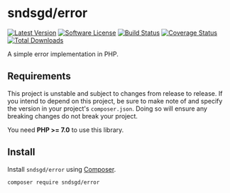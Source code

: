 # sndsgd/error

[![Latest Version](https://img.shields.io/github/release/sndsgd/sndsgd-error.svg?style=flat-square)](https://github.com/sndsgd/sndsgd-error/releases)
[![Software License](https://img.shields.io/badge/license-MIT-brightgreen.svg?style=flat-square)](https://github.com/sndsgd/sndsgd-error/LICENSE)
[![Build Status](https://img.shields.io/travis/sndsgd/sndsgd-error/master.svg?style=flat-square)](https://travis-ci.org/sndsgd/sndsgd-error)
[![Coverage Status](https://img.shields.io/coveralls/sndsgd/sndsgd-error.svg?style=flat-square)](https://coveralls.io/r/sndsgd/sndsgd-error?branch=master)
[![Total Downloads](https://img.shields.io/packagist/dt/sndsgd/error.svg?style=flat-square)](https://packagist.org/packages/sndsgd/error)

A simple error implementation in PHP.

## Requirements

This project is unstable and subject to changes from release to release. If you intend to depend on this project, be sure to make note of and specify the version in your project's `composer.json`. Doing so will ensure any breaking changes do not break your project.

You need **PHP >= 7.0** to use this library.


## Install

Install `sndsgd/error` using [Composer](https://getcomposer.org/).

```
composer require sndsgd/error
```
